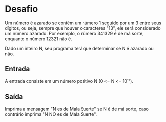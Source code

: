 ﻿# Desafio
Um número é azarado se contém um número 1 seguido por um 3 entre seus dígitos, ou seja, sempre que houver o caracteres "13", ele será considerado um número azarado. Por exemplo, o número 341329 é de má sorte, enquanto o número 12321 não é.

Dado um inteiro N, seu programa terá que determinar se N é azarado ou não.

## Entrada
A entrada consiste em um número positivo N (0 <= N <= 10¹⁷).

## Saída
Imprima a mensagem "N es de Mala Suerte" se N é de má sorte, caso contrário imprima "N NO es de Mala Suerte".